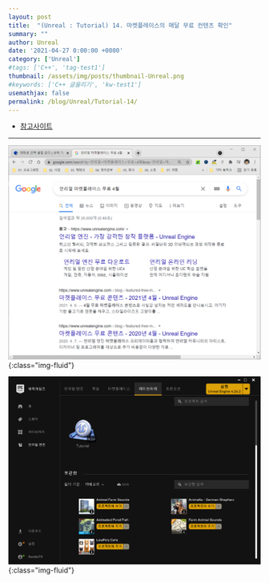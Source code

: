 ```yaml
---
layout: post
title:  "(Unreal : Tutorial) 14. 마켓플레이스의 매달 무료 컨텐츠 확인"
summary: ""
author: Unreal
date: '2021-04-27 0:00:00 +0000'
category: ['Unreal']
#tags: ['C++', 'tag-test1']
thumbnail: /assets/img/posts/thumbnail-Unreal.png
#keywords: ['C++ 글올리기', 'kw-test1']
usemathjax: false
permalink: /blog/Unreal/Tutorial-14/
---
```


* [참고사이트](https://www.youtube.com/watch?v=I021AqSHqYs&list=PLYQHfkihy4AxmwLN7Tn_958qChILAynw_&index=14)

---

![](/assets/img/posts/Unreal/tutorial-14-1.PNG){:class="img-fluid"}

![](/assets/img/posts/Unreal/tutorial-14-2.PNG){:class="img-fluid"}
